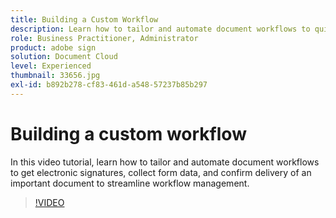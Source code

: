 ```yaml
---
title: Building a Custom Workflow
description: Learn how to tailor and automate document workflows to quickly get electronic signatures and collect form data
role: Business Practitioner, Administrator
product: adobe sign
solution: Document Cloud
level: Experienced
thumbnail: 33656.jpg
exl-id: b892b278-cf83-461d-a548-57237b85b297
---
```

# Building a custom workflow

In this video tutorial, learn how to tailor and automate document workflows to get electronic signatures, collect form data, and confirm delivery of an important document to streamline workflow management.

>[!VIDEO](https://video.tv.adobe.com/v/33656?hidetitle=true)
